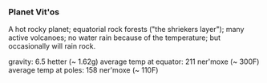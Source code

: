 ### Planet Vit'os

A hot rocky planet; equatorial rock forests ("the shriekers layer"); many active volcanoes; no water rain because of the temperature; but occasionally will rain rock.

gravity: 6.5 hetter (~ 1.62g)
average temp at equator: 211 ner'moxe (~ 300F)
average temp at poles: 158 ner'moxe (~ 110F)

